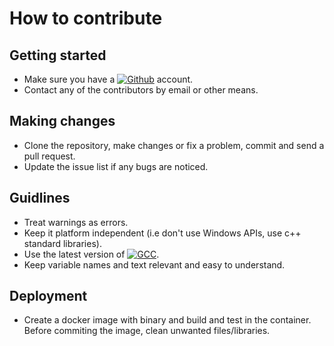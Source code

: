 How to contribute
=================

## Getting started 

- Make sure you have a [![Github](https://github.com/)](https://github.com/) account.
- Contact any of the contributors by email or other means.

## Making changes

- Clone the repository, make changes or fix a problem, commit and send a pull request.
- Update the issue list if any bugs are noticed.

## Guidlines
- Treat warnings as errors.
- Keep it platform independent (i.e don't use Windows APIs, use c++ standard libraries).
- Use the latest version of [![GCC](https://gcc.gnu.org/)](https://gcc.gnu.org/).
- Keep variable names and text relevant and easy to understand.

## Deployment
- Create a docker image with binary and build and test in the container. Before commiting the image, clean unwanted files/libraries. 
